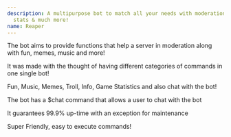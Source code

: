 ```yaml
---
description: A multipurpose bot to match all your needs with moderation, music, fun, game
  stats & much more!
name: Reaper
---
```


The bot aims to provide functions that help a server in moderation along with fun, memes, music and more!

It was made with the thought of having different categories of commands in one single bot!

Fun, Music, Memes, Troll, Info, Game Statistics and also chat with the bot!

The bot has a $chat command that allows a user to chat with the bot

It guarantees 99.9% up-time with an exception for maintenance

Super Friendly, easy to execute commands!
